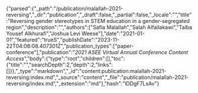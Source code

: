 {"parsed":{"_path":"/publication/malallah-2021-reversing","_dir":"publication","_draft":false,"_partial":false,"_locale":"","title":"Reversing gender stereotypes in STEM education in a gender-segregated region","description":"","authors":["Safia Malallah","Salah Alfailakawi","Taiba Yousef Alkhurafi","Joshua Levi Weese"],"date":"2021-01-01","featured":"trueS","publishDate":"2023-11-22T04:06:08.407301Z","publication_types":["paper-conference"],"publication":"*2021 ASEE Virtual Annual Conference Content Access*","body":{"type":"root","children":[],"toc":{"title":"","searchDepth":2,"depth":2,"links":[]}},"_type":"markdown","_id":"content:publication:malallah-2021-reversing:index.md","_source":"content","_file":"publication/malallah-2021-reversing/index.md","_extension":"md"},"hash":"lDDgF7LsAv"}